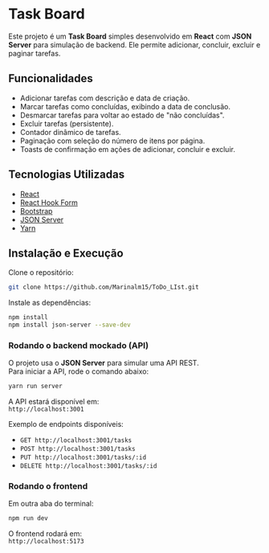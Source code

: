 # Task Board

Este projeto é um **Task Board** simples desenvolvido em **React** com **JSON Server** para simulação de backend. Ele permite adicionar, concluir, excluir e paginar tarefas.

## Funcionalidades

- Adicionar tarefas com descrição e data de criação.
- Marcar tarefas como concluídas, exibindo a data de conclusão.
- Desmarcar tarefas para voltar ao estado de "não concluídas".
- Excluir tarefas (persistente).
- Contador dinâmico de tarefas.
- Paginação com seleção do número de itens por página.
- Toasts de confirmação em ações de adicionar, concluir e excluir.

## Tecnologias Utilizadas

- [React](https://react.dev/)
- [React Hook Form](https://react-hook-form.com/)
- [Bootstrap](https://getbootstrap.com/)
- [JSON Server](https://github.com/typicode/json-server)
- [Yarn](https://yarnpkg.com/)

## Instalação e Execução

Clone o repositório:

```bash
git clone https://github.com/Marinalm15/ToDo_LIst.git

```

Instale as dependências:

```bash
npm install
npm install json-server --save-dev
```

### Rodando o backend mockado (API)

O projeto usa o **JSON Server** para simular uma API REST.  
Para iniciar a API, rode o comando abaixo:

```bash
yarn run server 
```

A API estará disponível em:  
`http://localhost:3001`

Exemplo de endpoints disponíveis:
- `GET http://localhost:3001/tasks`
- `POST http://localhost:3001/tasks`
- `PUT http://localhost:3001/tasks/:id`
- `DELETE http://localhost:3001/tasks/:id`

### Rodando o frontend

Em outra aba do terminal:

```bash
npm run dev
```

O frontend rodará em:  
`http://localhost:5173`




